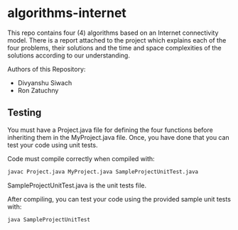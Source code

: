 # algorithms-internet

This repo contains four (4) algorithms based on an Internet connectivity model. There is a report attached to the project which explains each of the four problems, their solutions and the time and space complexities of the solutions according to our understanding.

Authors of this Repository:
- Divyanshu Siwach
- Ron Zatuchny

## Testing

You must have a Project.java file for defining the four functions before inheriting them in the MyProject.java file. Once, you have done that you can test your code using unit tests.

Code must compile correctly when compiled with:

```sh
javac Project.java MyProject.java SampleProjectUnitTest.java
```
SampleProjectUnitTest.java is the unit tests file.

After compiling, you can test your code using the provided sample unit tests with:

```sh
java SampleProjectUnitTest
```
